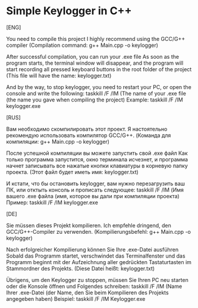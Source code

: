 # Simple Keylogger in C++

[ENG]

You need to compile this project I highly recommend using the GCC/G++ compiler (Compilation command: g++ Main.cpp -o keylogger)

After successful compilation, you can run your .exe file
As soon as the program starts, the terminal window will disappear, and the program will start recording all pressed keyboard buttons in the root folder of the project (This file will have the name: keylogger.txt)

And by the way, to stop keylogger, you need to restart your PC, or open the console and write the following: taskkill /F /IM (The name of your .exe file (the name you gave when compiling the project) Example: taskkill /F /IM keylogger.exe

[RUS]

Вам необходимо скомпилировать этот проект. Я настоятельно рекомендую использовать компилятор GCC/G++. (Команда для компиляции: g++ Main.cpp -o keylogger)

После успешной компиляции вы можете запустить свой .exe файл
Как только программа запустится, окно терминала исчезнет, и программа начнет записывать все нажатые кнопки клавиатуры в корневую папку проекта.
(Этот файл будет иметь имя: keylogger.txt)

И кстати, что бы остановить keylogger, вам нужно перезагрузить ваш ПК, или отктыть консоль и прописать следующее: taskkill /F /IM (Имя вашего .exe файла (имя, которое вы дали при компиляции проекта) Пример: taskkill /F /IM keylogger.exe

[DE]

Sie müssen dieses Projekt kompilieren. Ich empfehle dringend, den GCC/G++-Compiler zu verwenden. (Kompilierungsbefehl: g++ Main.cpp -o keylogger)

Nach erfolgreicher Kompilierung können Sie Ihre .exe-Datei ausführen
Sobald das Programm startet, verschwindet das Terminalfenster und das Programm beginnt mit der Aufzeichnung aller gedrückten Tastaturtasten im Stammordner des Projekts.
(Diese Datei heißt: keylogger.txt)

Übrigens, um den Keylogger zu stoppen, müssen Sie Ihren PC neu starten oder die Konsole öffnen und Folgendes schreiben: taskkill /F /IM (Name Ihrer .exe-Datei (der Name, den Sie beim Kompilieren des Projekts angegeben haben) Beispiel: taskkill /F /IM Keylogger.exe
